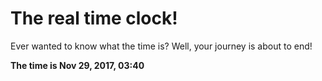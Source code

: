 # The real time clock!

Ever wanted to know what the time is? Well, your journey is about to end!

**The time is Nov 29, 2017, 03:40**